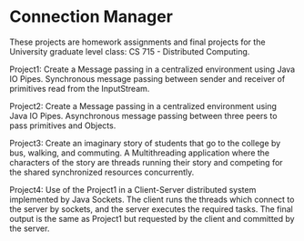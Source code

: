 # Connection Manager

These projects are homework assignments and final projects for the University graduate level class: CS 715 - Distributed Computing.

Project1: Create a Message passing in a centralized environment using Java IO Pipes. Synchronous message passing between sender and receiver of primitives read from the InputStream.

Project2: Create a Message passing in a centralized environment using Java IO Pipes. Asynchronous message passing between three peers to pass primitives and Objects.

Project3: Create an imaginary story of students that go to the college by bus, walking, and commuting. A Multithreading application where the characters of the story are threads running their story and competing for the shared synchronized resources concurrently.

Project4: Use of the Project1 in a Client-Server distributed system implemented by Java Sockets. The client runs the threads which connect to the server by sockets, and the server executes the required tasks. The final output is the same as Project1 but requested by the client and committed by the server.
